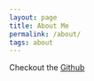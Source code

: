 ```yaml
---
layout: page
title: About Me
permalink: /about/
tags: about
---
```


Checkout the [Github](https://github.com/nagavijays)
